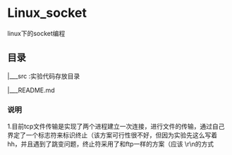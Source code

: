 # Linux_socket
linux下的socket编程


## 目录
|___src :实验代码存放目录  

|___README.md


### 说明

1.目前tcp文件传输是实现了两个进程建立一次连接，进行文件的传输，通过自己界定了一个标志符来标识终止（该方案可行性很不好，但因为实验先这么写着hh，并且遇到了跳变问题，终止符采用了和ftp一样的方案（应该 \r\n的方式
